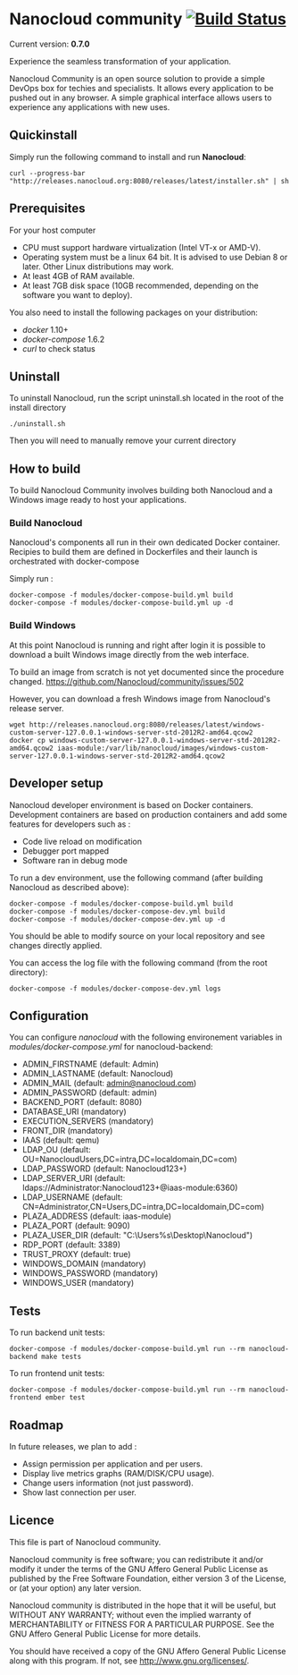 # Nanocloud community [![Build Status](https://travis-ci.org/Nanocloud/community.svg?branch=master)](https://travis-ci.org/Nanocloud/community)

Current version: **0.7.0**

Experience the seamless transformation of your application.

Nanocloud Community is an open source solution to provide a simple DevOps box
for techies and specialists. It allows every application to be pushed out in
any browser. A simple graphical interface allows users to experience any
applications with new uses.


## Quickinstall

Simply run the following command to install and run **Nanocloud**:

```
curl --progress-bar "http://releases.nanocloud.org:8080/releases/latest/installer.sh" | sh
```

## Prerequisites

For your host computer

* CPU must support hardware virtualization (Intel VT-x or AMD-V).
* Operating system must be a linux 64 bit. It is advised to use Debian 8 or
  later. Other Linux distributions may work.
* At least 4GB of RAM available.
* At least 7GB disk space (10GB recommended, depending on the software you want
  to deploy).

You also need to install the following packages on your distribution:

* *docker* 1.10+
* *docker-compose* 1.6.2
* *curl* to check status

## Uninstall

To uninstall Nanocloud, run the script uninstall.sh located in the root of the install directory

````
./uninstall.sh
````

Then you will need to manually remove your current directory

## How to build

To build Nanocloud Community involves building both Nanocloud and a Windows image ready to host your applications.

### Build Nanocloud

Nanocloud's components all run in their own dedicated Docker container.
Recipies to build them are defined in Dockerfiles and their launch is orchestrated with docker-compose

Simply run :

```
docker-compose -f modules/docker-compose-build.yml build
docker-compose -f modules/docker-compose-build.yml up -d
```

### Build Windows

At this point Nanocloud is running and right after login it is possible to download a built Windows image directly from the web interface.

To build an image from scratch is not yet documented since the procedure changed. https://github.com/Nanocloud/community/issues/502

However, you can download a fresh Windows image from Nanocloud's release server.

```
wget http://releases.nanocloud.org:8080/releases/latest/windows-custom-server-127.0.0.1-windows-server-std-2012R2-amd64.qcow2
docker cp windows-custom-server-127.0.0.1-windows-server-std-2012R2-amd64.qcow2 iaas-module:/var/lib/nanocloud/images/windows-custom-server-127.0.0.1-windows-server-std-2012R2-amd64.qcow2
```

## Developer setup

Nanocloud developer environment is based on Docker containers. Development containers are based on production containers and add some features for developers such as :
- Code live reload on modification
- Debugger port mapped
- Software ran in debug mode

To run a dev environment, use the following command (after building Nanocloud as described above):

```
docker-compose -f modules/docker-compose-build.yml build
docker-compose -f modules/docker-compose-dev.yml build
docker-compose -f modules/docker-compose-dev.yml up -d
```

You should be able to modify source on your local repository and see changes
directly applied.

You can access the log file with the following command (from the root directory):

```
docker-compose -f modules/docker-compose-dev.yml logs
```

## Configuration

You can configure *nanocloud* with the following environement variables in *modules/docker-compose.yml* for nanocloud-backend:

* ADMIN_FIRSTNAME (default: Admin)
* ADMIN_LASTNAME (default: Nanocloud)
* ADMIN_MAIL (default: admin@nanocloud.com)
* ADMIN_PASSWORD (default: admin)
* BACKEND_PORT (default: 8080)
* DATABASE_URI (mandatory)
* EXECUTION_SERVERS (mandatory)
* FRONT_DIR (mandatory)
* IAAS (default: qemu)
* LDAP_OU (default: OU=NanocloudUsers,DC=intra,DC=localdomain,DC=com)
* LDAP_PASSWORD (default: Nanocloud123+)
* LDAP_SERVER_URI (default: ldaps://Administrator:Nanocloud123+@iaas-module:6360)
* LDAP_USERNAME (default: CN=Administrator,CN=Users,DC=intra,DC=localdomain,DC=com)
* PLAZA_ADDRESS (default: iaas-module)
* PLAZA_PORT (default: 9090)
* PLAZA_USER_DIR (default: "C:\Users\%s\Desktop\Nanocloud")
* RDP_PORT (default: 3389)
* TRUST_PROXY (default: true)
* WINDOWS_DOMAIN (mandatory)
* WINDOWS_PASSWORD (mandatory)
* WINDOWS_USER (mandatory)

## Tests

To run backend unit tests:

````
docker-compose -f modules/docker-compose-build.yml run --rm nanocloud-backend make tests
````

To run frontend unit tests:

````
docker-compose -f modules/docker-compose-build.yml run --rm nanocloud-frontend ember test
````

## Roadmap

In future releases, we plan to add :

* Assign permission per application and per users.
* Display live metrics graphs (RAM/DISK/CPU usage).
* Change users information (not just password).
* Show last connection per user.

## Licence

This file is part of Nanocloud community.

Nanocloud community is free software; you can redistribute it and/or modify
it under the terms of the GNU Affero General Public License as
published by the Free Software Foundation, either version 3 of the
License, or (at your option) any later version.

Nanocloud community is distributed in the hope that it will be useful,
but WITHOUT ANY WARRANTY; without even the implied warranty of
MERCHANTABILITY or FITNESS FOR A PARTICULAR PURPOSE.  See the
GNU Affero General Public License for more details.

You should have received a copy of the GNU Affero General Public License
along with this program.  If not, see <http://www.gnu.org/licenses/>.
